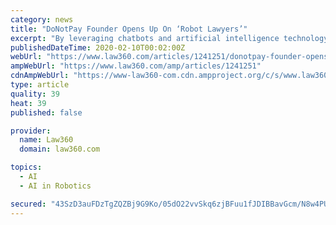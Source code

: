 ```yaml
---
category: news
title: "DoNotPay Founder Opens Up On ‘Robot Lawyers’"
excerpt: "By leveraging chatbots and artificial intelligence technology, DoNotPay helps people challenge bank ... Law360 caught up with Browder after the announcement to learn more about the promises and perils of his “robot lawyer” app. How did DoNotPay start? When I started driving, I got all these parking tickets. I think I’ve gotten about ..."
publishedDateTime: 2020-02-10T00:02:00Z
webUrl: "https://www.law360.com/articles/1241251/donotpay-founder-opens-up-on-robot-lawyers"
ampWebUrl: "https://www.law360.com/amp/articles/1241251"
cdnAmpWebUrl: "https://www-law360-com.cdn.ampproject.org/c/s/www.law360.com/amp/articles/1241251"
type: article
quality: 39
heat: 39
published: false

provider:
  name: Law360
  domain: law360.com

topics:
  - AI
  - AI in Robotics

secured: "43SzD3auFDzTgZQZBj9G9Ko/05dO22vvSkq6zjBFuu1fJDIBBavGcm/N8w4PUqok5oxBOxLVXm4b4UHBFbSJdgdLrrDL3bY7d7+D6JUNy+HJ8Z0XkBva88z0RX0ooegjYrnfcAebmFPuJVaXL3W5n7r0csYJwG8ml29xju0fOC1l+MxvWctVz1/vzI8OEQrNK4YuDrTB+jhZooTTkdwNiPB3YPR1SndywrHz7pMGl+YzcXZgdczm3ENpae/X2YmuSJLN/V2cJZtFsFEuKUx9KjLUL3Y/NwHNEBTZt0Wh060QoaA8D5L/sgRDpzWFwYp9;1q5DOFeW3K6CdcfVH97Zlw=="
---
```


